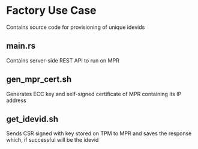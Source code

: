 # Factory Use Case
Contains source code for provisioning of unique idevids

## main.rs
Contains server-side REST API to run on MPR

## gen_mpr_cert.sh
Generates ECC key and self-signed certificate of MPR containing its IP address

## get_idevid.sh
Sends CSR signed with key stored on TPM to MPR and saves the response which, if successful will be the idevid
